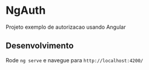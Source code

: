 # NgAuth
Projeto exemplo de autorizacao usando Angular

## Desenvolvimento

Rode `ng serve` e navegue para `http://localhost:4200/`